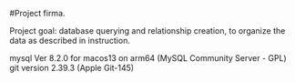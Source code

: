#Project firma.

Project goal: database querying and relationship creation, to organize the data as described in instruction.

mysql  Ver 8.2.0 for macos13 on arm64 (MySQL Community Server - GPL)
git version 2.39.3 (Apple Git-145)
